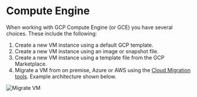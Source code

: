 # Compute Engine

When working with GCP Compute Engine (or GCE) you have several choices.  These include the following:

1) Create a new VM instance using a default GCP template.
2) Create a new VM instance using an image or snapshot file.
3) Create a new VM instance using a template file from the GCP Marketplace.
4) Migrate a VM from on premise, Azure or AWS using the [Cloud Migration tools](https://cloud.google.com/migrate/compute-engine/docs/4.11/concepts/architecture/gcp-reference-architecture). Example architecture shown below.

![Migrate VM](https://github.com/lynnlangit/gcp-essentials/blob/master/7_sample_data/images/migrate-vms.png)
